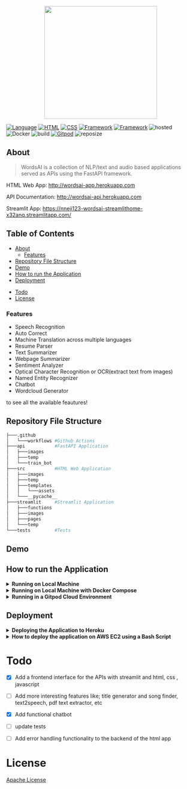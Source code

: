 <p align="center">
  <img width="300" height="300" src="https://user-images.githubusercontent.com/101701760/182023528-7da7205e-1fc6-49c9-832d-b3f40a68eae8.png">
</p>


[![Language](https://img.shields.io/badge/Python-darkblue.svg?style=flat&logo=python&logoColor=white)](https://www.python.org)
[![HTML](https://img.shields.io/badge/HTML-black.svg?style=flat&logo=html5&logoColor=white)](http://wordsai-app.herokuapp.com)
[![CSS](https://img.shields.io/badge/CSS-yellow.svg?style=flat&logo=css3&logoColor=white)](http://wordsai-app.herokuapp.com)
[![Framework](https://img.shields.io/badge/FastAPI-darkgreen.svg?style=flat&logo=fastapi&logoColor=white)](https://wordsai-api.herokuapp.com/docs)
[![Framework](https://img.shields.io/badge/Streamlit-darkred.svg?style=flat&logo=streamlit&logoColor=white)](https://share.streamlit.io/nneji123/lung-cancer-prediction/main)
![hosted](https://img.shields.io/badge/Heroku-430098?style=flat&logo=heroku&logoColor=white)
![Docker](https://img.shields.io/badge/Docker-blue?style=flat&logo=docker&logoColor=white)
![build](https://img.shields.io/badge/build-passing-brightgreen.svg?style=flat)
[![Gitpod](https://img.shields.io/badge/Gitpod-orange?style=flat&logo=gitpod&logoColor=white)](https://gitpod.io/#https://github.com/Nneji123/WordsAI)
![reposize](https://img.shields.io/github/repo-size/Nneji123/WordsAI)

## About
>WordsAI is a collection of NLP/text and audio based applications served as APIs using the FastAPI framework. 

HTML Web App: http://wordsai-app.herokuapp.com

API Documentation: http://wordsai-api.herokuapp.com

Streamlit App: https://nneji123-wordsai-streamlithome-x32anq.streamlitapp.com/


## Table of Contents
  * [About](#about)
    + [Features](#features)
  * [Repository File Structure](#repository-file-structure)
  * [Demo](#demo)
  * [How to run the Application](#how-to-run-the-application)
  * [Deployment](#deployment)
- [Todo](#todo)
- [License](#license)

### Features
- Speech Recognition
- Auto Correct
- Machine Translation across multiple languages
- Resume Parser
- Text Summarizer
- Webpage Summarizer
- Sentiment Analyzer
- Optical Character Recognition or OCR(extract text from images)
- Named Entity Recognizer
- Chatbot
- Wordcloud Generator

to see all the available feautures!


## Repository File Structure
```bash
├───.github
│   └───workflows #Github Actions
├───api           #FastAPI Application
│   ├───images
│   ├───temp
│   └───train_bot
├───src           #HTML Web Application
│   ├───images
│   ├───temp
│   ├───templates
│   │   └───assets
│   └───__pycache__
├───streamlit     #Streamlit Application
│   ├───functions
│   ├───images
│   ├───pages
│   └───temp
└───tests         #Tests
```

## Demo

## How to run the Application
<details> 
  <summary><b>Running on Local Machine</b></summary>

**To run the application on your local system do the following:**
1. Clone the repository:
```bash
git clone https://github.com/Nneji123/WordsAI.git
```

2. Change the directory:
```
cd WordsAI
```

3. Install the requirements:
```
pip install -r requirements.txt
```

4. Run the application
```
uvicorn app:app --reload --port 8000
```
**You should be able to view the application by going to http://127.0.0.1:8000/**
</details>

<details> 
  <summary><b>Running on Local Machine with Docker Compose</b></summary>

**You can also run the application in a docker container using docker compose(if you have it installed)**

1. Clone the repository:
```bash
git clone https://github.com/Nneji123/WordsAI.git
```

2. Change the directory:
```
cd WordsAI
```

3. Run the docker compose command
```docker
docker compose up -d --build 
```
You should be able to view the application by going to http://localhost:8000/
</details>


<details> 
  <summary><b>Running in a Gitpod Cloud Environment</b></summary>


**Click the button below to start a new development environment:**

[![Open in Gitpod](https://gitpod.io/button/open-in-gitpod.svg)](https://gitpod.io/#https://github.com/Nneji123/WordsAI)
</details>

## Deployment

<details> 
  <summary><b>Deploying the Application to Heroku</b></summary>

**Assuming you have git and heroku cli installed just carry out the following steps:**

1. Clone the repository:
```bash
git clone https://github.com/Nneji123/WordsAI.git
```

2. Change the directory:
```
cd WordsAI
```

3. Login to Heroku

``` 
heroku login
heroku container:login
```

4. Create your application
```
heroku create your-app-name
```
Replace **your-app-name** with the name of your choosing.

5. Build the image and push to Container Registry:

```
heroku container:push web
```

6. Then release the image to your app:
 
```
heroku container:release web
```

Click the button below to deploy the application.

[![Deploy](https://www.herokucdn.com/deploy/button.png)](https://heroku.com/deploy)



</details>

<details> 
  <summary><b>How to deploy the application on AWS EC2 using a Bash Script</b></summary>

**1. Fork this repository**

**2. Login to AWS, create a new AWS EC2 instance and make sure to allow outside traffic as shown in the screenshots below:**

<img src="https://user-images.githubusercontent.com/101701760/178163392-3c9fc8ec-e58a-420d-a6bb-2885215d8105.png" width="1200" height="400">


<img src="https://user-images.githubusercontent.com/101701760/178163373-e4bb2c92-0f47-4a22-9556-dfc470fd7e8a.png" width="1200" height="400">


**3. When the instance has been launched, copy the Public IP address of your instance and paste it in the 'fastapi_setup' file of your cloned repository as shown below**

<img src="https://user-images.githubusercontent.com/101701760/178163457-2e156379-b542-4d24-aebf-e202dd44ae2c.png" width="1200" height="400">

<img src="https://user-images.githubusercontent.com/101701760/178163536-918818ee-563d-4b0d-a5ec-5c265a75b2b4.png" width="1200" height="400">


**4. Connect to your instance and clone your forked repository, an example in my case:**
```bash
git clone https://github.com/Nneji123/WordsAI.git
```
**5. cd into your repository which is probably named 'WordsAI'. You can do that by running:**
```bash
cd WordsAI 
```
**6. Then run the setup.sh file to get your application up and running:**
```bash
chmod u+x aws.sh
./aws.sh
```
**You can then view the application by going to your Public IP's location, an example in my case will be:
http://3.95.202.74:80/docs**

**You can also watch this video for a more in depth explanation on how to deploy a FastAPI application on AWS EC2:**
[![How to deploy FastAPI on AWS](https://youtube-md.vercel.app/SgSnz7kW-Ko/640/360)](https://www.youtube.com/watch?v=SgSnz7kW-Ko)
</details>

# Todo
- [x] Add a frontend interface for the APIs with streamlit and html, css , javascript
- [ ] Add more interesting features like; title generator and song finder, text2speech, pdf text extractor,  etc
- [x] Add functional chatbot
- [ ] update tests
- [ ] Add error handling functionality to the backend of the html app


# License
[Apache License](https://github.com/Nneji123/WordsAI/LICENSE.md)









